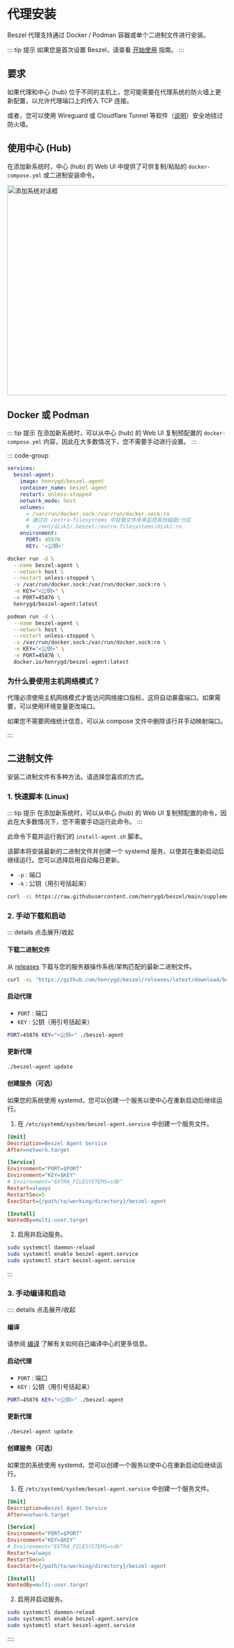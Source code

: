 # 代理安装

Beszel 代理支持通过 Docker / Podman 容器或单个二进制文件进行安装。

::: tip 提示
如果您是首次设置 Beszel，请查看 [开始使用](./getting-started.md) 指南。
:::

## 要求

如果代理和中心 (hub) 位于不同的主机上，您可能需要在代理系统的防火墙上更新配置，以允许代理端口上的传入 TCP 连接。

或者，您可以使用 Wireguard 或 Cloudflare Tunnel 等软件（[说明](https://github.com/henrygd/beszel/discussions/250)）安全地绕过防火墙。

## 使用中心 (Hub)

在添加新系统时，中心 (hub) 的 Web UI 中提供了可供复制/粘贴的 `docker-compose.yml` 或二进制安装命令。

<a href="/image/add-system-2.png" target="_blank">
  <img src="/image/add-system-2.png" height="482" width="946" alt="添加系统对话框" />
</a>

## Docker 或 Podman

::: tip 提示
在添加新系统时，可以从中心 (hub) 的 Web UI 复制预配置的 `docker-compose.yml` 内容，因此在大多数情况下，您不需要手动进行设置。
:::

::: code-group

```yaml [docker-compose.yml]
services:
  beszel-agent:
    image: henrygd/beszel-agent
    container_name: beszel-agent
    restart: unless-stopped
    network_mode: host
    volumes:
      - /var/run/docker.sock:/var/run/docker.sock:ro
      # 通过在 /extra-filesystems 中挂载文件夹来监控其他磁盘/分区
      # - /mnt/disk1/.beszel:/extra-filesystems/disk1:ro
    environment:
      PORT: 45876
      KEY: '<公钥>'
```

```bash [docker run]
docker run -d \
  --name beszel-agent \
  --network host \
  --restart unless-stopped \
  -v /var/run/docker.sock:/var/run/docker.sock:ro \
  -e KEY="<公钥>" \
  -e PORT=45876 \
  henrygd/beszel-agent:latest
```

```bash [podman run]
podman run -d \
  --name beszel-agent \
  --network host \
  --restart unless-stopped \
  -v /var/run/docker.sock:/var/run/docker.sock:ro \
  -e KEY="<公钥>" \
  -e PORT=45876 \
  docker.io/henrygd/beszel-agent:latest
```

### 为什么要使用主机网络模式？

代理必须使用主机网络模式才能访问网络接口指标，这将自动暴露端口。如果需要，可以使用环境变量更改端口。

如果您不需要网络统计信息，可以从 compose 文件中删除该行并手动映射端口。

:::

## 二进制文件

安装二进制文件有多种方法。请选择您喜欢的方式。

### 1. 快速脚本 (Linux)

::: tip 提示
在添加新系统时，可以从中心 (hub) 的 Web UI 复制预配置的命令，因此在大多数情况下，您不需要手动运行此命令。
:::

此命令下载并运行我们的 `install-agent.sh` 脚本。

该脚本将安装最新的二进制文件并创建一个 systemd 服务，以使其在重新启动后继续运行。您可以选择启用自动每日更新。

- `-p` : 端口
- `-k` : 公钥（用引号括起来）

```bash
curl -sL https://raw.githubusercontent.com/henrygd/beszel/main/supplemental/scripts/install-agent.sh -o  install-agent.sh && chmod +x install-agent.sh && ./install-agent.sh
```

### 2. 手动下载和启动

::: details 点击展开/收起

#### 下载二进制文件

从 [releases](https://github.com/henrygd/beszel/releases) 下载与您的服务器操作系统/架构匹配的最新二进制文件。

```bash
curl -sL "https://github.com/henrygd/beszel/releases/latest/download/beszel-agent_$(uname -s)_$(uname -m | sed 's/x86_64/amd64/' | sed 's/armv7l/arm/' | sed 's/aarch64/arm64/').tar.gz" | tar -xz -O beszel-agent | tee ./beszel-agent >/dev/null && chmod +x beszel-agent
```

#### 启动代理

- `PORT` : 端口
- `KEY` : 公钥（用引号括起来）

```bash
PORT=45876 KEY="<公钥>" ./beszel-agent
```

#### 更新代理

```bash
./beszel-agent update
```

#### 创建服务（可选）

如果您的系统使用 systemd，您可以创建一个服务以使中心在重新启动后继续运行。

1. 在 `/etc/systemd/system/beszel-agent.service` 中创建一个服务文件。

```ini
[Unit]
Description=Beszel Agent Service
After=network.target

[Service]
Environment="PORT=$PORT"
Environment="KEY=$KEY"
# Environment="EXTRA_FILESYSTEMS=sdb"
Restart=always
RestartSec=5
ExecStart={/path/to/working/directory}/beszel-agent

[Install]
WantedBy=multi-user.target
```

2. 启用并启动服务。

```bash
sudo systemctl daemon-reload
sudo systemctl enable beszel-agent.service
sudo systemctl start beszel-agent.service
```

:::

### 3. 手动编译和启动

:::: details 点击展开/收起

#### 编译

请参阅 [编译](./compiling.md) 了解有关如何自己编译中心的更多信息。

#### 启动代理

- `PORT` : 端口
- `KEY` : 公钥（用引号括起来）

```bash
PORT=45876 KEY="<公钥>" ./beszel-agent
```

#### 更新代理

```bash
./beszel-agent update
```

#### 创建服务（可选）

如果您的系统使用 systemd，您可以创建一个服务以使中心在重新启动后继续运行。

1. 在 `/etc/systemd/system/beszel-agent.service` 中创建一个服务文件。

```ini
[Unit]
Description=Beszel Agent Service
After=network.target

[Service]
Environment="PORT=$PORT"
Environment="KEY=$KEY"
# Environment="EXTRA_FILESYSTEMS=sdb"
Restart=always
RestartSec=5
ExecStart={/path/to/working/directory}/beszel-agent

[Install]
WantedBy=multi-user.target
```

2. 启用并启动服务。

```bash
sudo systemctl daemon-reload
sudo systemctl enable beszel-agent.service
sudo systemctl start beszel-agent.service
```

::::
